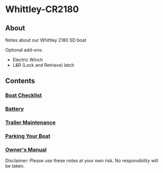 # Whittley-CR2180

## About
Notes about our Whittley 2180 SD boat

Optional add-ons:
- Electric Winch
- L&R (Lock and Retrieve) latch

## Contents

### [Boat Checklist](/Boat-Checklist.md)

### [Battery](/Batteries.md)

### [Trailer Maintenance](/TrailerMaintenance.md)

### [Parking Your Boat](/BoatParking.md)

### [Owner's Manual](/Whittley-Owners-Manual-CR2180.pdf)

Disclaimer: Please use these notes at your own risk. No responsibility will be taken.

